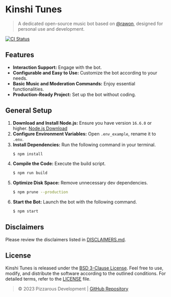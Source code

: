 # Kinshi Tunes

> A dedicated open-source music bot based on [@rawon](https://github.com/stegripe/rawon), designed for personal use and development.

<a href="https://github.com/pizzarous/kinshi-tunes/actions?query=workflow%3A%22Lint+code+and+compile+setup+script%22"><img src="https://github.com/pizzarous/kinshi-tunes/workflows/Lint%20code%20and%20compile%20setup%20script/badge.svg" alt="CI Status" /></a>

## Features

- **Interaction Support:** Engage with the bot.
- **Configurable and Easy to Use:** Customize the bot according to your needs.
- **Basic Music and Moderation Commands:** Enjoy essential functionalities.
- **Production-Ready Project:** Set up the bot without coding.

## General Setup

1. **Download and Install Node.js:** Ensure you have version `16.6.0` or higher. [Node.js Download](https://nodejs.org)
2. **Configure Environment Variables:** Open `.env_example`, rename it to `.env`.
3. **Install Dependencies:** Run the following command in your terminal.
    ```sh
    $ npm install
    ```
4. **Compile the Code:** Execute the build script.
    ```sh
    $ npm run build
    ```
5. **Optimize Disk Space:** Remove unnecessary dev dependencies.
    ```sh
    $ npm prune --production
    ```
6. **Start the Bot:** Launch the bot with the following command.
    ```sh
    $ npm start
    ```

## Disclaimers

Please review the disclaimers listed in [DISCLAIMERS.md](./DISCLAIMERS.md).

## License

Kinshi Tunes is released under the [BSD 3-Clause License](https://github.com/Pizzarous/Kinshi-Tunes/blob/main/LICENSE). Feel free to use, modify, and distribute the software according to the outlined conditions. For detailed terms, refer to the [LICENSE](https://github.com/Pizzarous/Kinshi-Tunes/blob/main/LICENSE) file.

> © 2023 Pizzarous Development | [GitHub Repository](https://github.com/pizzarous/kinshi-tunes)
